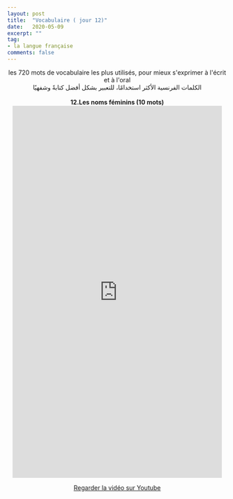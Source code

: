 ```yaml
---
layout: post
title:  "Vocabulaire ( jour 12)"
date:   2020-05-09
excerpt: ""
tag:
- la langue française
comments: false
---
```

 <center>     les 720 mots de vocabulaire les plus utilisés, pour mieux s'exprimer à l'écrit et à l'oral <br> الكلمات الفرنسية الأكثر استخدامًا، للتعبير بشكل أفضل كتابةً وشفهيًا <br><br>     <strong> 12.Les noms féminins (10 mots)</strong>     <br> <iframe width="480" height="853" src="https://www.youtube.com/embed/Murn91nXOlg" title="youtube video player" frameborder="0" allow="accelerometer, autoplay, clipboard-write, encrypted-media, gyroscope, picture-in-picture, web-share" allowfullscreen></iframe>     <br> <p markdown="0"><a href="https://youtube.com/shorts/Murn91nXOlg" class="btn btn-danger" target="_blank">Regarder la vidéo sur Youtube</a></p> </center>
